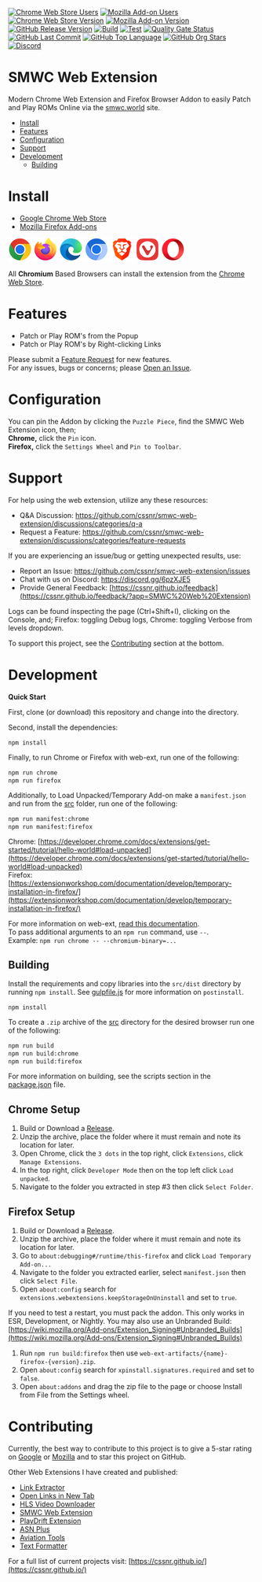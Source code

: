 [![Chrome Web Store Users](https://img.shields.io/chrome-web-store/users/foalfafgmnglcgpgkhhmcfhjgmdcjide?logo=google&logoColor=white&label=google%20users)](https://chromewebstore.google.com/detail/smwc-web-extension/foalfafgmnglcgpgkhhmcfhjgmdcjide)
[![Mozilla Add-on Users](https://img.shields.io/amo/users/smwc-web-extension?logo=mozilla&label=mozilla%20users)](https://addons.mozilla.org/addon/smwc-web-extension)
[![Chrome Web Store Version](https://img.shields.io/chrome-web-store/v/foalfafgmnglcgpgkhhmcfhjgmdcjide?label=chrome&logo=googlechrome)](https://chromewebstore.google.com/detail/smwc-web-extension/foalfafgmnglcgpgkhhmcfhjgmdcjide)
[![Mozilla Add-on Version](https://img.shields.io/amo/v/smwc-web-extension?label=firefox&logo=firefox)](https://addons.mozilla.org/addon/smwc-web-extension)
[![GitHub Release Version](https://img.shields.io/github/v/release/cssnr/smwc-web-extension?logo=github)](https://github.com/cssnr/smwc-web-extension/releases/latest)
[![Build](https://img.shields.io/github/actions/workflow/status/cssnr/smwc-web-extension/build.yaml?logo=github&logoColor=white&label=build)](https://github.com/cssnr/smwc-web-extension/actions/workflows/build.yaml)
[![Test](https://img.shields.io/github/actions/workflow/status/cssnr/smwc-web-extension/test.yaml?logo=github&logoColor=white&label=test)](https://github.com/cssnr/smwc-web-extension/actions/workflows/test.yaml)
[![Quality Gate Status](https://sonarcloud.io/api/project_badges/measure?project=cssnr_smwc-web-extension&metric=alert_status&label=quality)](https://sonarcloud.io/summary/overall?id=cssnr_smwc-web-extension)
[![GitHub Last Commit](https://img.shields.io/github/last-commit/cssnr/smwc-web-extension?logo=github&logoColor=white&label=updated)](https://github.com/cssnr/smwc-web-extension/graphs/commit-activity)
[![GitHub Top Language](https://img.shields.io/github/languages/top/cssnr/smwc-web-extension?logo=htmx&logoColor=white)](https://github.com/cssnr/smwc-web-extension)
[![GitHub Org Stars](https://img.shields.io/github/stars/cssnr?style=flat&logo=github&logoColor=white)](https://cssnr.github.io/)
[![Discord](https://img.shields.io/discord/536290056571453450?logo=discord&logoColor=white&label=discord&color=7289da)](https://discord.gg/6pzXJE5)
# SMWC Web Extension

Modern Chrome Web Extension and Firefox Browser Addon to easily Patch and Play ROMs Online via the [smwc.world](https://smwc.world) site.

*   [Install](#install)
*   [Features](#features)
*   [Configuration](#configuration)
*   [Support](#support)
*   [Development](#development)
    -   [Building](#building)

# Install

*   [Google Chrome Web Store](https://chromewebstore.google.com/detail/smwc-web-extension/foalfafgmnglcgpgkhhmcfhjgmdcjide)
*   [Mozilla Firefox Add-ons](https://addons.mozilla.org/addon/smwc-web-extension)

[![Chrome](https://raw.githubusercontent.com/smashedr/logo-icons/master/browsers/chrome_48.png)](https://chromewebstore.google.com/detail/smwc-web-extension/foalfafgmnglcgpgkhhmcfhjgmdcjide)
[![Firefox](https://raw.githubusercontent.com/smashedr/logo-icons/master/browsers/firefox_48.png)](https://addons.mozilla.org/addon/smwc-web-extension)
[![Edge](https://raw.githubusercontent.com/smashedr/logo-icons/master/browsers/edge_48.png)](https://chromewebstore.google.com/detail/smwc-web-extension/foalfafgmnglcgpgkhhmcfhjgmdcjide)
[![Chromium](https://raw.githubusercontent.com/smashedr/logo-icons/master/browsers/chromium_48.png)](https://chromewebstore.google.com/detail/smwc-web-extension/foalfafgmnglcgpgkhhmcfhjgmdcjide)
[![Brave](https://raw.githubusercontent.com/smashedr/logo-icons/master/browsers/brave_48.png)](https://chromewebstore.google.com/detail/smwc-web-extension/foalfafgmnglcgpgkhhmcfhjgmdcjide)
[![Vivaldi](https://raw.githubusercontent.com/smashedr/logo-icons/master/browsers/vivaldi_48.png)](https://chromewebstore.google.com/detail/smwc-web-extension/foalfafgmnglcgpgkhhmcfhjgmdcjide)
[![Opera](https://raw.githubusercontent.com/smashedr/logo-icons/master/browsers/opera_48.png)](https://chromewebstore.google.com/detail/smwc-web-extension/foalfafgmnglcgpgkhhmcfhjgmdcjide)

All **Chromium** Based Browsers can install the extension from the
[Chrome Web Store](https://chromewebstore.google.com/detail/smwc-web-extension/foalfafgmnglcgpgkhhmcfhjgmdcjide).

# Features

*    Patch or Play ROM's from the Popup
*    Patch or Play ROM's by Right-clicking Links

Please submit a [Feature Request](https://github.com/cssnr/smwc-web-extension/discussions/new?category=feature-requests) for new features.  
For any issues, bugs or concerns; please [Open an Issue](https://github.com/cssnr/smwc-web-extension/issues/new).  

# Configuration

You can pin the Addon by clicking the `Puzzle Piece`, find the SMWC Web Extension icon, then;  
**Chrome,** click the `Pin` icon.  
**Firefox,** click the `Settings Wheel` and `Pin to Toolbar`.

# Support

For help using the web extension, utilize any these resources:

- Q&A Discussion: https://github.com/cssnr/smwc-web-extension/discussions/categories/q-a
- Request a Feature: https://github.com/cssnr/smwc-web-extension/discussions/categories/feature-requests

If you are experiencing an issue/bug or getting unexpected results, use:

- Report an Issue: https://github.com/cssnr/smwc-web-extension/issues
- Chat with us on Discord: https://discord.gg/6pzXJE5
- Provide General Feedback: [https://cssnr.github.io/feedback](https://cssnr.github.io/feedback/?app=SMWC%20Web%20Extension)

Logs can be found inspecting the page (Ctrl+Shift+I), clicking on the Console, and;
Firefox: toggling Debug logs, Chrome: toggling Verbose from levels dropdown.

To support this project, see the [Contributing](#Contributing) section at the bottom.

# Development

**Quick Start**

First, clone (or download) this repository and change into the directory.

Second, install the dependencies:
```shell
npm install
```

Finally, to run Chrome or Firefox with web-ext, run one of the following:
```shell
npm run chrome
npm run firefox
```

Additionally, to Load Unpacked/Temporary Add-on make a `manifest.json` and run from the [src](src) folder, run one of the following:
```shell
npm run manifest:chrome
npm run manifest:firefox
```

Chrome: [https://developer.chrome.com/docs/extensions/get-started/tutorial/hello-world#load-unpacked](https://developer.chrome.com/docs/extensions/get-started/tutorial/hello-world#load-unpacked)  
Firefox: [https://extensionworkshop.com/documentation/develop/temporary-installation-in-firefox/](https://extensionworkshop.com/documentation/develop/temporary-installation-in-firefox/)

For more information on web-ext, [read this documentation](https://extensionworkshop.com/documentation/develop/web-ext-command-reference/).  
To pass additional arguments to an `npm run` command, use `--`.  
Example: `npm run chrome -- --chromium-binary=...`

## Building

Install the requirements and copy libraries into the `src/dist` directory by running `npm install`.
See [gulpfile.js](gulpfile.js) for more information on `postinstall`.
```shell
npm install
```

To create a `.zip` archive of the [src](src) directory for the desired browser run one of the following:
```shell
npm run build
npm run build:chrome
npm run build:firefox
```

For more information on building, see the scripts section in the [package.json](package.json) file.

## Chrome Setup

1.  Build or Download a [Release](https://github.com/cssnr/smwc-web-extension/releases).
1.  Unzip the archive, place the folder where it must remain and note its location for later.
1.  Open Chrome, click the `3 dots` in the top right, click `Extensions`, click `Manage Extensions`.
1.  In the top right, click `Developer Mode` then on the top left click `Load unpacked`.
1.  Navigate to the folder you extracted in step #3 then click `Select Folder`.

## Firefox Setup

1.  Build or Download a [Release](https://github.com/cssnr/smwc-web-extension/releases).
1.  Unzip the archive, place the folder where it must remain and note its location for later.
1.  Go to `about:debugging#/runtime/this-firefox` and click `Load Temporary Add-on...`
1.  Navigate to the folder you extracted earlier, select `manifest.json` then click `Select File`.
1.  Open `about:config` search for `extensions.webextensions.keepStorageOnUninstall` and set to `true`.

If you need to test a restart, you must pack the addon. This only works in ESR, Development, or Nightly.
You may also use an Unbranded Build: [https://wiki.mozilla.org/Add-ons/Extension_Signing#Unbranded_Builds](https://wiki.mozilla.org/Add-ons/Extension_Signing#Unbranded_Builds)

1.  Run `npm run build:firefox` then use `web-ext-artifacts/{name}-firefox-{version}.zip`.
1.  Open `about:config` search for `xpinstall.signatures.required` and set to `false`.
1.  Open `about:addons` and drag the zip file to the page or choose Install from File from the Settings wheel.

# Contributing

Currently, the best way to contribute to this project is to give a 5-star rating on
[Google](https://chromewebstore.google.com/detail/smwc-web-extension/foalfafgmnglcgpgkhhmcfhjgmdcjide) or
[Mozilla](https://addons.mozilla.org/addon/smwc-web-extension) and to star this project on GitHub.

Other Web Extensions I have created and published:

- [Link Extractor](https://github.com/cssnr/link-extractor)
- [Open Links in New Tab](https://github.com/cssnr/open-links-in-new-tab)
- [HLS Video Downloader](https://github.com/cssnr/hls-video-downloader)
- [SMWC Web Extension](https://github.com/cssnr/smwc-web-extension)
- [PlayDrift Extension](https://github.com/cssnr/playdrift-extension)
- [ASN Plus](https://github.com/cssnr/asn-plus)
- [Aviation Tools](https://github.com/cssnr/aviation-tools)
- [Text Formatter](https://github.com/cssnr/text-formatter)

For a full list of current projects visit: [https://cssnr.github.io/](https://cssnr.github.io/)

